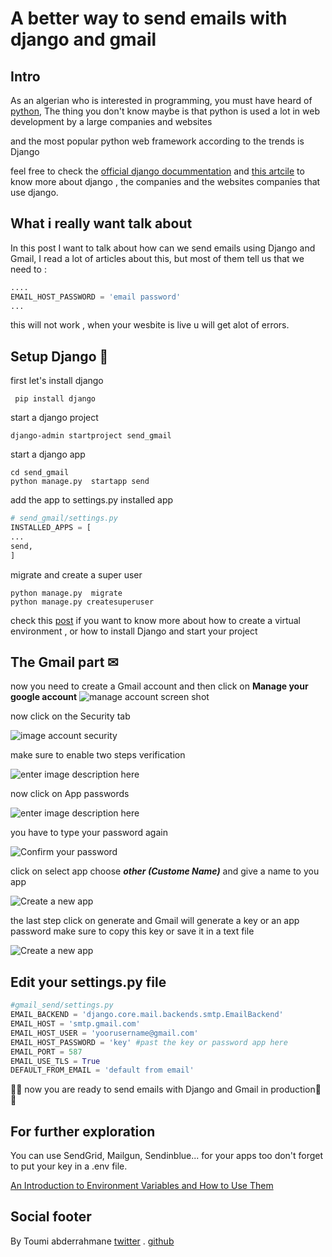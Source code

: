 # A better way to send emails with django and gmail

## Intro

As an algerian who is interested in programming,
you must have heard of [python](https://www.python.org/), The thing you don't know maybe is that python is used a lot in web development by a large companies and websites

and the most popular python web framework according to the trends is Django

feel free to check the [official django docummentation](https://www.djangoproject.com/) and [this artcile](https://www.geeksforgeeks.org/top-10-django-apps-and-why-companies-are-using-it/) to know more about django , the companies and the websites companies that use django.

## What i really want talk about

In this post I want to talk about how can we send emails using Django and Gmail, I read a lot of articles about this, but most of them tell us that we need to :

```python
....
EMAIL_HOST_PASSWORD = 'email password'
...
```

this will not work , when your wesbite is live u will get alot of errors.

## Setup Django 💚

first let's install django

```shell
 pip install django
```

start a django project

```shell
django-admin startproject send_gmail
```

start a django app

```shell
cd send_gmail
python manage.py  startapp send
```

add the app to settings.py installed app

```python
# send_gmail/settings.py
INSTALLED_APPS = [
...
send,
]
```

migrate and create a super user

```shell
python manage.py  migrate
python manage.py createsuperuser
```

check this [post](https://www.digitalocean.com/community/tutorials/how-to-install-django-and-set-up-a-development-environment-on-ubuntu-16-04) if you want to know more about how to create a virtual environment , or how to install Django and start your project

## The Gmail part ✉

now you need to create a Gmail account and then click on **Manage your google account**
![manage account screen shot](https://snipboard.io/L58jDC.jpg)

now click on the Security tab

![image account security](https://lh3.googleusercontent.com/pw/ACtC-3e_6aPStbMIv0ANp4Iu6OMfDlwZKfWxKUjyqb_REB5m3dCrtG3jAsMaGZ013K8M5jMy3crB9FtoR7Il54aBh7kcM8RqJed6gDIHfFSWxbYeJfC7NXbihFby3fp2Vkw7cJQyeF0m-dJKQgMScsPXoH5h=w1888-h861-no?authuser=0)

make sure to enable two steps verification

![enter image description here](https://lh3.googleusercontent.com/pw/ACtC-3eWoQjfXlmn1lYATXGi8KKOAoslgdvuK6pXA1VmerWuQWl46ELbqQ4OrpjGdQxVwqWfjnnKMYSYTYtwwxRAU3H266JyOxZ6aH3Srhp33lHregF5GoV-ZWxnoR4WguJtAiavzTvIM_Xxr2EgLpXEae1g=w1913-h867-no?authuser=0)

now click on App passwords

![enter image description here](https://lh3.googleusercontent.com/pw/ACtC-3dMYd_TZpn5IbXTP2YgX6cGcGR-PgY5MXSNugjMn-MNfwzLV-78-ZdGzJhfN4YXN4zX2M7VSRMD9eZCPNnItFik3akf6D7CObjRFGY8M_VPIVkkkEmoCu7-h1Xs8LRuDNG97AYZzM8H_Ylst9CE_4pK=w1913-h867-no?authuser=0)

you have to type your password again

![Confirm your password](https://lh3.googleusercontent.com/pw/ACtC-3cZoCDwQJf3T5897PHpWQFkzaKVEGdNdP-rw9TcTS_qxjIpfmWmV0CZq0jw6Iex5gK4brcpqjpnNxKBx-_tjL-sOidspulBoySmJkrTJFUbuBz2dy64DuCVrO9q4ICEcFPtPem0Sw1CLf7lQKZIGNfl=w1894-h856-no?authuser=0)

click on select app choose **_other (Custome Name)_** and give a name to you app

![Create a new app](https://lh3.googleusercontent.com/pw/ACtC-3c-yMkJ2aq5EER9h7BEuN5-TpwPN1OlNKppFhP0uyOjRfcNMtLX0-MflzIKxkbG0-DCnGF7mWMBeVLjni1y9k_KWyLBYexHiriP3rAxol2Q_tu5Zv5ZVfG1sOkxViQOCr9UlNZf__1p73TiYhBGCi_-=w1916-h866-no?authuser=0)

the last step click on generate and Gmail will generate a key or an app password make sure to copy this key or save it in a text file

![Create a new app](https://lh3.googleusercontent.com/pw/ACtC-3cch9URVsSAod-iG5bYAr4eitVATszD4mQkDXSuJEKfEkB587rrhKT409WahJTbYRH8Oz6_6EL4B_Jbhb6q70vRVDnn8Rqht2nkn0EgQfzr6usptPsXf4wnhjPV-XU2qgumfxRCs3mLNGFCYMkVYyGW=w1916-h866-no?authuser=0)

## Edit your settings.py file

```python
#gmail_send/settings.py
EMAIL_BACKEND = 'django.core.mail.backends.smtp.EmailBackend'
EMAIL_HOST = 'smtp.gmail.com'
EMAIL_HOST_USER = 'yoorusername@gmail.com'
EMAIL_HOST_PASSWORD = 'key' #past the key or password app here
EMAIL_PORT = 587
EMAIL_USE_TLS = True
DEFAULT_FROM_EMAIL = 'default from email'
```

🎉🎉 now you are ready to send emails with Django and Gmail in production🎉🎉

## For further exploration

You can use SendGrid, Mailgun, Sendinblue... for your apps too
don't forget to put your key in a .env file.

[An Introduction to Environment Variables and How to Use Them](https://medium.com/chingu/an-introduction-to-environment-variables-and-how-to-use-them-f602f66d15fa)

## Social footer

By Toumi abderrahmane [twitter](https://twitter.com/Abderrahmaneend) . [github](https://github.com/abderrahmaneMustapha)
